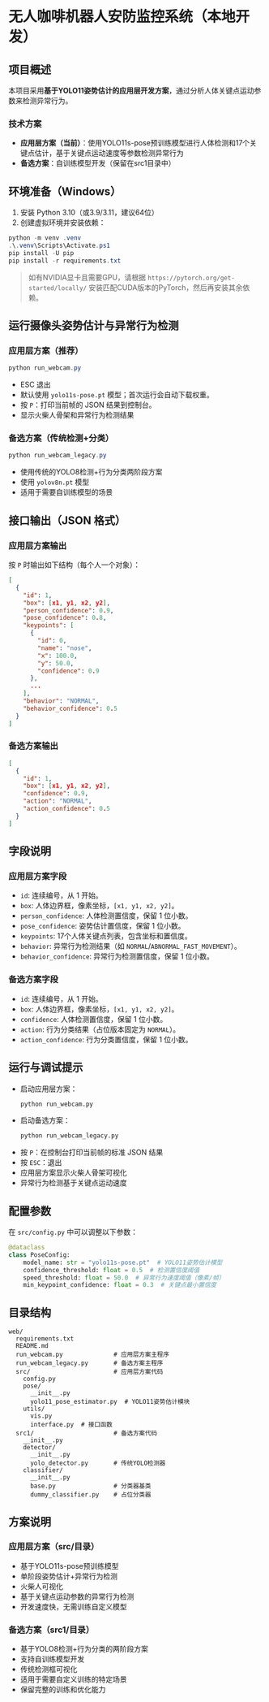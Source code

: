 # 无人咖啡机器人安防监控系统（本地开发）

## 项目概述

本项目采用**基于YOLO11姿势估计的应用层开发方案**，通过分析人体关键点运动参数来检测异常行为。

### 技术方案
- **应用层方案（当前）**：使用YOLO11s-pose预训练模型进行人体检测和17个关键点估计，基于关键点运动速度等参数检测异常行为
- **备选方案**：自训练模型开发（保留在src1目录中）

## 环境准备（Windows）
1. 安装 Python 3.10（或3.9/3.11，建议64位）
2. 创建虚拟环境并安装依赖：
```powershell
python -m venv .venv
.\.venv\Scripts\Activate.ps1
pip install -U pip
pip install -r requirements.txt
```

> 如有NVIDIA显卡且需要GPU，请根据 `https://pytorch.org/get-started/locally/` 安装匹配CUDA版本的PyTorch，然后再安装其余依赖。

## 运行摄像头姿势估计与异常行为检测

### 应用层方案（推荐）
```powershell
python run_webcam.py
```

- ESC 退出
- 默认使用 `yolo11s-pose.pt` 模型；首次运行会自动下载权重。
- 按 `P`：打印当前帧的 JSON 结果到控制台。
- 显示火柴人骨架和异常行为检测结果

### 备选方案（传统检测+分类）
```powershell
python run_webcam_legacy.py
```

- 使用传统的YOLO8检测+行为分类两阶段方案
- 使用 `yolov8n.pt` 模型
- 适用于需要自训练模型的场景

## 接口输出（JSON 格式）

### 应用层方案输出
按 `P` 时输出如下结构（每个人一个对象）：

```json
[
  {
    "id": 1,
    "box": [x1, y1, x2, y2],
    "person_confidence": 0.9,
    "pose_confidence": 0.8,
    "keypoints": [
      {
        "id": 0,
        "name": "nose",
        "x": 100.0,
        "y": 50.0,
        "confidence": 0.9
      },
      ...
    ],
    "behavior": "NORMAL",
    "behavior_confidence": 0.5
  }
]
```

### 备选方案输出
```json
[
  {
    "id": 1,
    "box": [x1, y1, x2, y2],
    "confidence": 0.9,
    "action": "NORMAL",      
    "action_confidence": 0.5  
  }
]
```

## 字段说明

### 应用层方案字段
- `id`: 连续编号，从 1 开始。
- `box`: 人体边界框，像素坐标，`[x1, y1, x2, y2]`。
- `person_confidence`: 人体检测置信度，保留 1 位小数。
- `pose_confidence`: 姿势估计置信度，保留 1 位小数。
- `keypoints`: 17个人体关键点列表，包含坐标和置信度。
- `behavior`: 异常行为检测结果（如 `NORMAL`/`ABNORMAL_FAST_MOVEMENT`）。
- `behavior_confidence`: 异常行为检测置信度，保留 1 位小数。

### 备选方案字段
- `id`: 连续编号，从 1 开始。
- `box`: 人体边界框，像素坐标，`[x1, y1, x2, y2]`。
- `confidence`: 人体检测置信度，保留 1 位小数。
- `action`: 行为分类结果（占位版本固定为 `NORMAL`）。
- `action_confidence`: 行为分类置信度，保留 1 位小数。

## 运行与调试提示

- 启动应用层方案：
  ```bash
  python run_webcam.py
  ```
- 启动备选方案：
  ```bash
  python run_webcam_legacy.py
  ```
- 按 `P`：在控制台打印当前帧的标准 JSON 结果
- 按 `ESC`：退出
- 应用层方案显示火柴人骨架可视化
- 异常行为检测基于关键点运动速度

## 配置参数

在 `src/config.py` 中可以调整以下参数：

```python
@dataclass
class PoseConfig:
    model_name: str = "yolo11s-pose.pt"  # YOLO11姿势估计模型
    confidence_threshold: float = 0.5  # 检测置信度阈值
    speed_threshold: float = 50.0  # 异常行为速度阈值（像素/帧）
    min_keypoint_confidence: float = 0.3  # 关键点最小置信度
```

## 目录结构
```
web/
  requirements.txt
  README.md
  run_webcam.py              # 应用层方案主程序
  run_webcam_legacy.py       # 备选方案主程序
  src/                       # 应用层方案代码
    config.py
    pose/
      __init__.py
      yolo11_pose_estimator.py  # YOLO11姿势估计模块
    utils/
      vis.py
      interface.py  # 接口函数
  src1/                      # 备选方案代码
    __init__.py
    detector/
      __init__.py
      yolo_detector.py       # 传统YOLO检测器
    classifier/
      __init__.py
      base.py                # 分类器基类
      dummy_classifier.py    # 占位分类器
```

## 方案说明

### 应用层方案（src/目录）
- 基于YOLO11s-pose预训练模型
- 单阶段姿势估计+异常行为检测
- 火柴人可视化
- 基于关键点运动参数的异常行为检测
- 开发速度快，无需训练自定义模型

### 备选方案（src1/目录）
- 基于YOLO8检测+行为分类的两阶段方案
- 支持自训练模型开发
- 传统检测框可视化
- 适用于需要自定义训练的特定场景
- 保留完整的训练和优化能力
